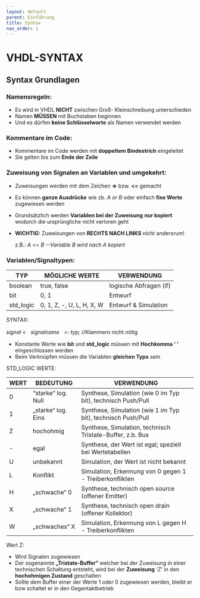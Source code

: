 ```yaml
---
layout: default
parent: Einführung
title: Syntax
nav_order: 1
---
```


# VHDL-SYNTAX

## Syntax Grundlagen

### Namensregeln:

- Es wird in VHDL **NICHT** zwischen Groß- Kleinschreibung unterschieden
- Namen **MÜSSEN** mit Buchstaben beginnen
- Und es dürfen **keine Schlüsselworte** als Namen verwendet werden

### Kommentare im Code:

- Kommentare im Code werden mit **doppeltem Bindestrich** eingeleitet
- Sie gelten bis zum **Ende der Zeile**

### Zuweisung von Signalen an Variablen und umgekehrt:

- Zuweisungen werden mit dem Zeichen **=>** bzw. **<=** gemacht
- Es können **ganze Ausdrücke** wie zb. *A or B* oder einfach **fixe Werte** zugewiesen werden
- Grundsätzlich werden **Variablen bei der Zuweisung** **nur kopiert** wodurch die ursprüngliche nicht verloren geht
- **WICHTIG:** Zuweisungen von **RECHTS NACH LINKS** nicht andersrum!
    
    z.B.: *A <= B --Variable B wird nach A kopiert*
    

### Variablen/Signaltypen:

| TYP | MÖGLICHE WERTE | VERWENDUNG |
| --- | --- | --- |
| boolean | true, false | logische Abfragen (if) |
| bit | 0, 1 | Entwurf |
| std_logic | 0, 1, Z, -, U, L, H, X, W | Entwurf & Simulation |

SYNTAX:

*signal <ㅤsignalnameㅤ>: typ;*  //Klammern nicht nötig 

- Konstante Werte wie **bit** und **std_logic** müssen mit **Hochkomma ‘ ‘** eingeschlossen werden
- Beim Verknüpfen müssen die Variablen **gleichen Typs** sein

STD_LOGIC WERTE:

| WERT | BEDEUTUNG | VERWENDUNG |
| --- | --- | --- |
| 0 | “starke” log. Null | Synthese, Simulation (wie 0 im Typ bit), technisch Push/Pull |
| 1 | „starke“ log. Eins | Synthese, Simulation (wie 1 im Typ bit), technisch Push/Pull |
| Z | hochohmig | Synthese, Simulation, technisch Tristate-Buffer, z.b. Bus |
| - | egal | Synthese, der Wert ist egal; speziell bei Wertetabellen |
| U | unbekannt | Simulation, der Wert ist nicht bekannt |
| L | Konflikt | Simulation, Erkennung von 0 gegen 1 - Treiberkonflikten |
| H | „schwache“ 0 | Synthese, technisch open source (offener Emitter) |
| X | „schwache“ 1 | Synthese, technisch open drain (offener Kollektor) |
| W | „schwaches“ X | Simulation, Erkennung von L gegen H - Treiberkonflikten |

Wert Z:

- Wird Signalen zugewiesen
- Der sogenannte **„Tristate-Buffer“** welcher bei der Zuweisung in einer technischen Schaltung entsteht, wird bei der **Zuweisung** *‘Z‘* in den **hochohmigen Zustand** geschalten
- Sollte dem Buffer einer der Werte 1 oder 0 zugewiesen werden, bleibt er bzw schaltet er in den Gegentaktbetrieb